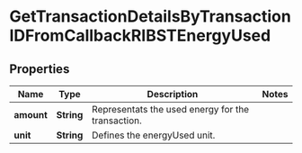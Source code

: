 

# GetTransactionDetailsByTransactionIDFromCallbackRIBSTEnergyUsed


## Properties

| Name | Type | Description | Notes |
|------------ | ------------- | ------------- | -------------|
|**amount** | **String** | Representats the used energy for the  transaction. |  |
|**unit** | **String** | Defines the energyUsed unit. |  |




